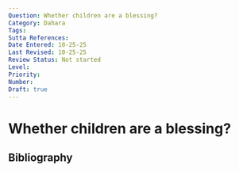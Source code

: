 ```yaml
---
Question: Whether children are a blessing?
Category: Dahara
Tags: 
Sutta References: 
Date Entered: 10-25-25
Last Revised: 10-25-25
Review Status: Not started
Level: 
Priority: 
Number: 
Draft: true
---
```


# Whether children are a blessing?

## Bibliography

<!-- 

Notes:



-->